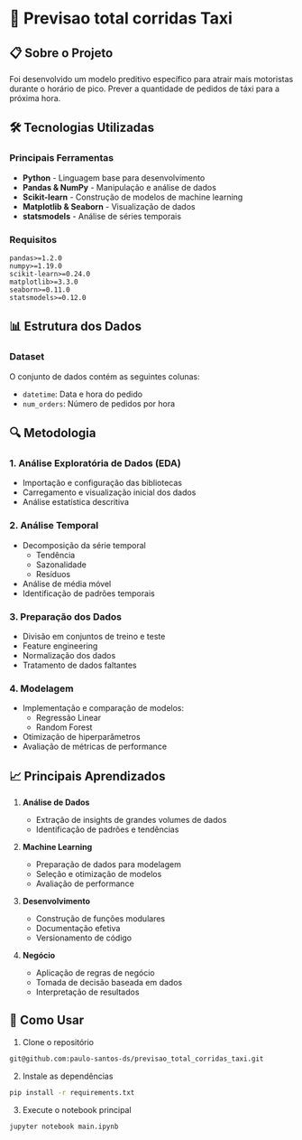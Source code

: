 # 🚗 Previsao total corridas Taxi


## 📋 Sobre o Projeto

Foi desenvolvido um modelo preditivo específico para atrair mais motoristas durante o horário de pico. Prever a quantidade de pedidos de táxi para a próxima hora.

## 🛠️ Tecnologias Utilizadas

### Principais Ferramentas
- **Python** - Linguagem base para desenvolvimento
- **Pandas & NumPy** - Manipulação e análise de dados
- **Scikit-learn** - Construção de modelos de machine learning
- **Matplotlib & Seaborn** - Visualização de dados
- **statsmodels** - Análise de séries temporais

### Requisitos
```
pandas>=1.2.0
numpy>=1.19.0
scikit-learn>=0.24.0
matplotlib>=3.3.0
seaborn>=0.11.0
statsmodels>=0.12.0
```

## 📊 Estrutura dos Dados

### Dataset
O conjunto de dados contém as seguintes colunas:
- `datetime`: Data e hora do pedido
- `num_orders`: Número de pedidos por hora

## 🔍 Metodologia

### 1. Análise Exploratória de Dados (EDA)
- Importação e configuração das bibliotecas
- Carregamento e visualização inicial dos dados
- Análise estatística descritiva

### 2. Análise Temporal
- Decomposição da série temporal
  - Tendência
  - Sazonalidade
  - Resíduos
- Análise de média móvel
- Identificação de padrões temporais

### 3. Preparação dos Dados
- Divisão em conjuntos de treino e teste
- Feature engineering
- Normalização dos dados
- Tratamento de dados faltantes

### 4. Modelagem
- Implementação e comparação de modelos:
  - Regressão Linear
  - Random Forest
- Otimização de hiperparâmetros
- Avaliação de métricas de performance

## 📈 Principais Aprendizados

1. **Análise de Dados**
   - Extração de insights de grandes volumes de dados
   - Identificação de padrões e tendências

2. **Machine Learning**
   - Preparação de dados para modelagem
   - Seleção e otimização de modelos
   - Avaliação de performance

3. **Desenvolvimento**
   - Construção de funções modulares
   - Documentação efetiva
   - Versionamento de código

4. **Negócio**
   - Aplicação de regras de negócio
   - Tomada de decisão baseada em dados
   - Interpretação de resultados

## 🚀 Como Usar

1. Clone o repositório
```bash
git@github.com:paulo-santos-ds/previsao_total_corridas_taxi.git
```

2. Instale as dependências
```bash
pip install -r requirements.txt
```

3. Execute o notebook principal
```bash
jupyter notebook main.ipynb
```


